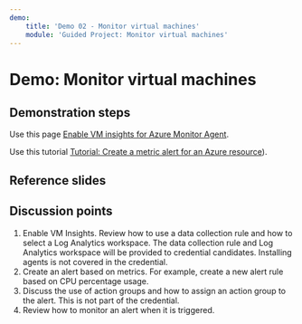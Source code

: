 ```yaml
---
demo:
    title: 'Demo 02 - Monitor virtual machines'
    module: 'Guided Project: Monitor virtual machines'
---
```


# Demo: Monitor virtual machines

## Demonstration steps

Use this page [Enable VM insights for Azure Monitor Agent](https://learn.microsoft.com/azure/azure-monitor/vm/vminsights-enable-portal#enable-vm-insights-for-azure-monitor-agent). 

Use this tutorial [Tutorial: Create a metric alert for an Azure resource](https://learn.microsoft.com/azure/azure-monitor/alerts/alerts-create-metric-alert-rule)).


## Reference slides

    


## Discussion points

1. Enable VM Insights. Review how to use a data collection rule and how to select a Log Analytics workspace. The data collection rule and Log Analytics workspace will be provided to credential candidates. Installing agents is not covered in the credential.
2. Create an alert based on metrics. For example, create a new alert rule based on CPU percentage usage.
3. Discuss the use of action groups and how to assign an action group to the alert. This is not part of the credential.
4. Review how to monitor an alert when it is triggered.
